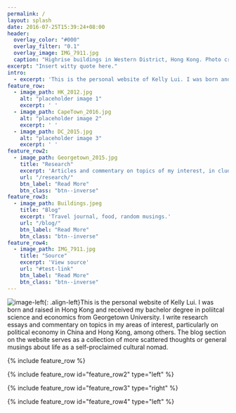 ```yaml
---
permalink: /
layout: splash
date: 2016-07-25T15:39:24+08:00
header:
  overlay_color: "#000"
  overlay_filter: "0.1"
  overlay_image: IMG_7911.jpg
  caption: "Highrise buildings in Western District, Hong Kong. Photo credit: Kelly Lui"
excerpt: "Insert witty quote here."
intro:
  - excerpt: 'This is the personal website of Kelly Lui. I was born and raised in Hong Kong and received my bachelor degree in poliitcal science and economics from Georgetown University. I write research essays and commentary on topics in my areas of interest, particularly on political economy in China and Hong Kong, among others. The blog section on the website serves as a collection of more scattered thoughts or general musings about life as a self-proclaimed cultural nomad.'
feature_row:
  - image_path: HK_2012.jpg
    alt: "placeholder image 1"
    excerpt: ' '
  - image_path: CapeTown_2016.jpg
    alt: "placeholder image 2"
    excerpt: ' '
  - image_path: DC_2015.jpg
    alt: "placeholder image 3"
    excerpt: ' '
feature_row2:
  - image_path: Georgetown_2015.jpg
    title: "Research"
    excerpt: 'Articles and commentary on topics of my interest, in cluding but not limited to Hong Kong, China, and political economy in general.'
    url: "/research/"
    btn_label: "Read More"
    btn_class: "btn--inverse"
feature_row3:
  - image_path: Buildings.jpeg
    title: "Blog"
    excerpt: 'Travel journal, food, random musings.'
    url: "/blog/"
    btn_label: "Read More"
    btn_class: "btn--inverse"
feature_row4:
  - image_path: IMG_7911.jpg
    title: "Source"
    excerpt: 'View source'
    url: "#test-link"
    btn_label: "Read More"
    btn_class: "btn--inverse"
---
```


![image-left](Buildings.jpeg){: .align-left}This is the personal website of Kelly Lui. I was born and raised in Hong Kong and received my bachelor degree in poliitcal science and economics from Georgetown University. I write research essays and commentary on topics in my areas of interest, particularly on political economy in China and Hong Kong, among others. The blog section on the website serves as a collection of more scattered thoughts or general musings about life as a self-proclaimed cultural nomad.

{% include feature_row %}

{% include feature_row id="feature_row2" type="left" %}

{% include feature_row id="feature_row3" type="right" %}

{% include feature_row id="feature_row4" type="left" %}
